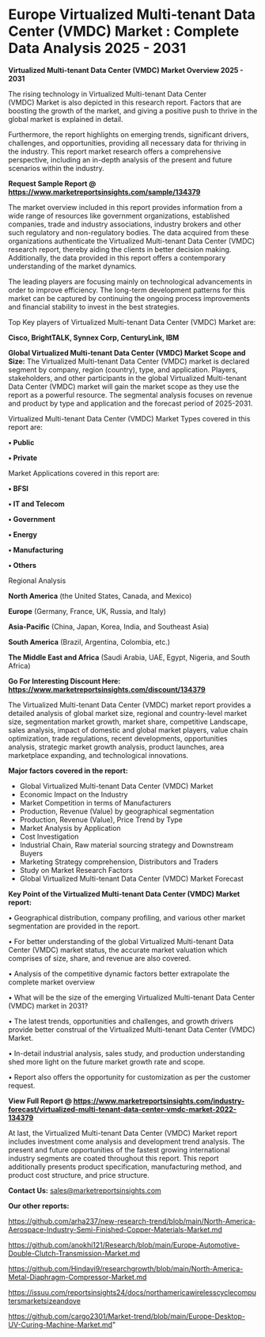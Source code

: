 # Europe Virtualized Multi-tenant Data Center (VMDC) Market : Complete Data Analysis 2025 - 2031

<Strong> Virtualized Multi-tenant Data Center (VMDC) Market Overview 2025 - 2031</strong>

The rising technology in Virtualized Multi-tenant Data Center (VMDC) Market is also depicted in this research report. Factors that are boosting the growth of the market, and giving a positive push to thrive in the global market is explained in detail.

Furthermore, the report highlights on emerging trends, significant drivers, challenges, and opportunities, providing all necessary data for thriving in the industry. This report market research offers a comprehensive perspective, including an in-depth analysis of the present and future scenarios within the industry.

<strong>Request Sample Report @ <a href=https://www.marketreportsinsights.com/sample/134379>https://www.marketreportsinsights.com/sample/134379</a></strong>

The market overview included in this report provides information from a wide range of resources like government organizations, established companies, trade and industry associations, industry brokers and other such regulatory and non-regulatory bodies. The data acquired from these organizations authenticate the Virtualized Multi-tenant Data Center (VMDC) research report, thereby aiding the clients in better decision making. Additionally, the data provided in this report offers a contemporary understanding of the market dynamics.

The leading players are focusing mainly on technological advancements in order to improve efficiency. The long-term development patterns for this market can be captured by continuing the ongoing process improvements and financial stability to invest in the best strategies.

Top Key players of Virtualized Multi-tenant Data Center (VMDC) Market are:

<strong>Cisco, BrightTALK, Synnex Corp, CenturyLink, IBM</strong>

<strong><b>Global Virtualized Multi-tenant Data Center (VMDC) Market Scope and Size:</b></strong>
The Virtualized Multi-tenant Data Center (VMDC) market is declared segment by company, region (country), type, and application. Players, stakeholders, and other participants in the global Virtualized Multi-tenant Data Center (VMDC) market will gain the market scope as they use the report as a powerful resource. The segmental analysis focuses on revenue and product by type and application and the forecast period of 2025-2031.

Virtualized Multi-tenant Data Center (VMDC) Market Types covered in this report are:

<strong>• Public

• Private</strong>

Market Applications covered in this report are:

<strong>• BFSI

• IT and Telecom

• Government

• Energy

• Manufacturing

• Others</strong> 

Regional Analysis

<strong>North America</strong> (the United States, Canada, and Mexico)

<strong>Europe</strong> (Germany, France, UK, Russia, and Italy)

<strong>Asia-Pacific</strong> (China, Japan, Korea, India, and Southeast Asia)

<strong>South America</strong> (Brazil, Argentina, Colombia, etc.)

<strong>The Middle East and Africa</strong> (Saudi Arabia, UAE, Egypt, Nigeria, and South Africa)

<strong>Go For Interesting Discount Here: <a href=https://www.marketreportsinsights.com/discount/134379>https://www.marketreportsinsights.com/discount/134379</a></strong>

The Virtualized Multi-tenant Data Center (VMDC) market report provides a detailed analysis of global market size, regional and country-level market size, segmentation market growth, market share, competitive Landscape, sales analysis, impact of domestic and global market players, value chain optimization, trade regulations, recent developments, opportunities analysis, strategic market growth analysis, product launches, area marketplace expanding, and technological innovations.

<strong><b>Major factors covered in the report:</b></strong>
<ul>
  <li>Global Virtualized Multi-tenant Data Center (VMDC) Market </li>
  <li>Economic Impact on the Industry</li>
  <li>Market Competition in terms of Manufacturers</li>
  <li>Production, Revenue (Value) by geographical segmentation</li>
  <li>Production, Revenue (Value), Price Trend by Type</li>
  <li>Market Analysis by Application</li>
  <li>Cost Investigation</li>
  <li>Industrial Chain, Raw material sourcing strategy and Downstream Buyers</li>
  <li>Marketing Strategy comprehension, Distributors and Traders</li>
  <li>Study on Market Research Factors</li>
  <li>Global Virtualized Multi-tenant Data Center (VMDC) Market Forecast</li>
</ul>

<strong><b>Key Point of the Virtualized Multi-tenant Data Center (VMDC) Market report:</b></strong>

• Geographical distribution, company profiling, and various other market segmentation are provided in the report.

• For better understanding of the global Virtualized Multi-tenant Data Center (VMDC) market status, the accurate market valuation which comprises of size, share, and revenue are also covered.

• Analysis of the competitive dynamic factors better extrapolate the complete market overview

• What will be the size of the emerging Virtualized Multi-tenant Data Center (VMDC) market in 2031?

• The latest trends, opportunities and challenges, and growth drivers provide better construal of the Virtualized Multi-tenant Data Center (VMDC) Market.

• In-detail industrial analysis, sales study, and production understanding shed more light on the future market growth rate and scope.

• Report also offers the opportunity for customization as per the customer request.

<strong><b>View Full Report @ <a href=https://www.marketreportsinsights.com/industry-forecast/virtualized-multi-tenant-data-center-vmdc-market-2022-134379>https://www.marketreportsinsights.com/industry-forecast/virtualized-multi-tenant-data-center-vmdc-market-2022-134379</a></b></strong>


At last, the Virtualized Multi-tenant Data Center (VMDC) Market report includes investment come analysis and development trend analysis. The present and future opportunities of the fastest growing international industry segments are coated throughout this report. This report additionally presents product specification, manufacturing method, and product cost structure, and price structure.

<strong>Contact Us:</strong>
sales@marketreportsinsights.com

<strong>Our other reports:</strong>

<a href=https://github.com/arha237/new-research-trend/blob/main/North-America-Aerospace-Industry-Semi-Finished-Copper-Materials-Market.md>https://github.com/arha237/new-research-trend/blob/main/North-America-Aerospace-Industry-Semi-Finished-Copper-Materials-Market.md</a>

<a href=https://github.com/anokhi121/Research/blob/main/Europe-Automotive-Double-Clutch-Transmission-Market.md>https://github.com/anokhi121/Research/blob/main/Europe-Automotive-Double-Clutch-Transmission-Market.md</a>

<a href=https://github.com/Hindavi9/researchgrowth/blob/main/North-America-Metal-Diaphragm-Compressor-Market.md>https://github.com/Hindavi9/researchgrowth/blob/main/North-America-Metal-Diaphragm-Compressor-Market.md</a>

<a href=https://issuu.com/reportsinsights24/docs/northamericawirelesscyclecomputersmarketsizeandove>https://issuu.com/reportsinsights24/docs/northamericawirelesscyclecomputersmarketsizeandove</a>

<a href=https://github.com/cargo2301/Market-trend/blob/main/Europe-Desktop-UV-Curing-Machine-Market.md>https://github.com/cargo2301/Market-trend/blob/main/Europe-Desktop-UV-Curing-Machine-Market.md</a>"
